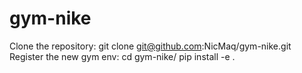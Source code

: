 # gym-nike
Clone the repository:
git clone git@github.com:NicMaq/gym-nike.git
Register the new gym env:
cd gym-nike/
pip install -e .

